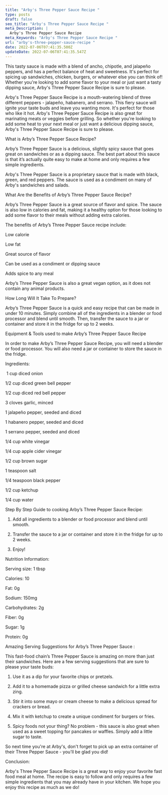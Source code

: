 ```yaml
---
title: "Arby's Three Pepper Sauce Recipe "
type: posts
draft: false
seo_title: "Arby's Three Pepper Sauce Recipe "
meta_Description: |
  Arby's Three Pepper Sauce Recipe 
meta_Keywords: "Arby's Three Pepper Sauce Recipe "
url: "arby's-three-pepper-sauce-recipe "
date: 2022-07-06T07:41:35.500Z
updateDate: 2022-07-06T07:41:35.547Z
---
```

This tasty sauce is made with a blend of ancho, chipotle, and jalapeño peppers, and has a perfect balance of heat and sweetness. It's perfect for spicing up sandwiches, chicken, burgers, or whatever else you can think of! Whether you're looking to add some flavor to your meal or just want a tasty dipping sauce, Arby's Three Pepper Sauce Recipe is sure to please. 

Arby's Three Pepper Sauce Recipe is a mouth-watering blend of three different peppers - jalapeño, habanero, and serrano. This fiery sauce will ignite your taste buds and leave you wanting more. It's perfect for those who like it hot. Arby's Three Pepper Sauce Recipe is also great for marinating meats or veggies before grilling. So whether you're looking to add some heat to your next meal or just want a delicious dipping sauce, Arby's Three Pepper Sauce Recipe is sure to please.

What is Arby’s Three Pepper Sauce Recipe?

Arby’s Three Pepper Sauce is a delicious, slightly spicy sauce that goes great on sandwiches or as a dipping sauce. The best part about this sauce is that it’s actually quite easy to make at home and only requires a few simple ingredients.

Arby's Three Pepper Sauce is a proprietary sauce that is made with black, green, and red peppers. The sauce is used as a condiment on many of Arby's sandwiches and salads.

What Are the Benefits of Arby’s Three Pepper Sauce Recipe?

Arby’s Three Pepper Sauce is a great source of flavor and spice. The sauce is also low in calories and fat, making it a healthy option for those looking to add some flavor to their meals without adding extra calories.

The benefits of Arby’s Three Pepper Sauce recipe include: 

Low calorie

Low fat

Great source of flavor

Can be used as a condiment or dipping sauce

Adds spice to any meal

Arby’s Three Pepper Sauce is also a great vegan option, as it does not contain any animal products.

How Long Will It Take To Prepare?

Arby’s Three Pepper Sauce is a quick and easy recipe that can be made in under 10 minutes. Simply combine all of the ingredients in a blender or food processor and blend until smooth. Then, transfer the sauce to a jar or container and store it in the fridge for up to 2 weeks.

Equipment & Tools used to make Arby’s Three Pepper Sauce Recipe 

In order to make Arby’s Three Pepper Sauce Recipe, you will need a blender or food processor. You will also need a jar or container to store the sauce in the fridge.

Ingredients:

 1 cup diced onion

1/2 cup diced green bell pepper

1/2 cup diced red bell pepper

3 cloves garlic, minced

1 jalapeño pepper, seeded and diced

1 habanero pepper, seeded and diced

1 serrano pepper, seeded and diced

1/4 cup white vinegar

1/4 cup apple cider vinegar

1/2 cup brown sugar

1 teaspoon salt

1/4 teaspoon black pepper

1/2 cup ketchup

1/4 cup water

Step By Step Guide to cooking Arby’s Three Pepper Sauce Recipe:

1) Add all ingredients to a blender or food processor and blend until smooth. 

2) Transfer the sauce to a jar or container and store it in the fridge for up to 2 weeks.

3) Enjoy!

Nutrition Information:

Serving size: 1 tbsp

Calories: 10

Fat: 0g

Sodium: 150mg

Carbohydrates: 2g

Fiber: 0g

Sugar: 1g

Protein: 0g

Amazing Serving Suggestions for Arby’s Three Pepper Sauce :

This fast-food chain’s Three Pepper Sauce is amazing on more than just their sandwiches. Here are a few serving suggestions that are sure to please your taste buds:

1. Use it as a dip for your favorite chips or pretzels.

2. Add it to a homemade pizza or grilled cheese sandwich for a little extra zing.

3. Stir it into some mayo or cream cheese to make a delicious spread for crackers or bread.

4. Mix it with ketchup to create a unique condiment for burgers or fries.

5. Spicy foods not your thing? No problem - this sauce is also great when used as a sweet topping for pancakes or waffles. Simply add a little sugar to taste.

So next time you're at Arby's, don't forget to pick up an extra container of their Three Pepper Sauce - you'll be glad you did!

Conclusion:

Arby's Three Pepper Sauce Recipe is a great way to enjoy your favorite fast food meal at home. The recipe is easy to follow and only requires a few simple ingredients that you may already have in your kitchen. We hope you enjoy this recipe as much as we do!